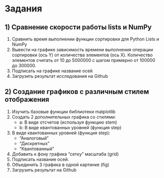 # Задания 

## 1) Сравнение скорости работы lists и NumPy
1) Сравнить время выполнении функции сортировки для Python Lists и NumPy
2) Вывести на графике зависимость времени выполнения операции сортировки (ось Y) от количества элементов (ось X). Количество элементов считать от 10 до 5000000 c шагом примерно от 100000 до 300000.
3) Подписать на графике название осей
4) Загрузить результат исследования на Github
## 2) Создание графиков с различным стилем отображения
1) Изучить базовые функции библиотеки matplotlib
2) Создать 2 дополнительных графика со стилями:
    - a: В виде отсчетов (используя функцию stem)
    - b: В виде квантованных уровней (функция step)
3) В виде квантованных уровней (функция step):
   - “Аналоговый”
   - “Дискретных”
   - “Квантованный”
4) Добавить к фону графика “сетку” масштаба (grid)
5) Подписать название осей.
6) Объединить 3 графика в одной картинке (fig)
7) Загрузить результат на Github
